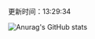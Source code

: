 
  更新时间：13:29:34
	
  ![Anurag's GitHub stats](https://github-readme-stats.vercel.app/api?username=chendj89&theme=gruvbox&show_icons=true)